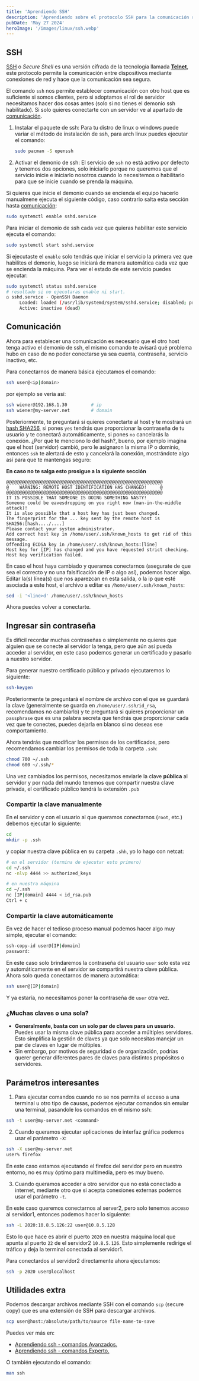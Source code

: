 ```yaml
---
title: 'Aprendiendo SSH'
description: 'Aprendiendo sobre el protocolo SSH para la comunicación remota con otros equipos.'
pubDate: 'May 27 2024'
heroImage: '/images/linux/ssh.webp'
---
```


## SSH

[SSH](https://es.wikipedia.org/wiki/Secure_Shell) o _Secure Shell_ es una versión cifrada de la tecnología llamada [**Telnet**](https://es.wikipedia.org/wiki/Telnet), este protocolo permite la comunicación entre dispositivos mediante conexiones de red y hace que la comunicación sea segura.

El comando `ssh` nos permite establecer comunicación con otro host que es suficiente si somos clientes, pero si adoptamos el rol de servidor necesitamos hacer dos cosas antes (solo si no tienes el demonio ssh habilitado). Si solo quieres conectarte con un servidor ve al apartado de [comunicación](#Comunicación). 

1. Instalar el paquete de ssh: Para tu distro de linux o windows puede variar el método de instalación de ssh, para arch linux puedes ejecutar el comando:

    ```bash
    sudo pacman -S openssh
    ```

2. Activar el demonio de ssh: El servicio de `ssh` no está activo por defecto y tenemos dos opciones, solo iniciarlo porque no queremos que el servicio inicie e iniciarlo nosotros cuando lo necesitemos o habilitarlo para que se inicie cuando se prenda la máquina.

Si quieres que inicie el demonio cuando se encienda el equipo hacerlo manualmene ejecuta el siguiente código, caso contrario salta esta sección hasta [comunicación](#Comunicación):

```bash
sudo systemctl enable sshd.service
```

Para iniciar el demonio de ssh cada vez que quieras habilitar este servicio ejecuta el comando:

```bash
sudo systemctl start sshd.service
```

Si ejecutaste el `enable` solo tendrás que iniciar el servicio la primera vez que habilites el demonio, luego se iniciará de manera automática cada vez que se encienda la máquina. Para ver el estado de este servicio puedes ejecutar:

```bash
sudo systemctl status sshd.service
# resultado si no ejecutaras enable ni start.
○ sshd.service - OpenSSH Daemon
     Loaded: loaded (/usr/lib/systemd/system/sshd.service; disabled; preset: disabled)
     Active: inactive (dead)
```

## Comunicación

Ahora para establecer una comunicación es necesario que el otro host tenga activo el demonio de ssh, el mismo comando te avisará qué problema hubo en caso de no poder conectarse ya sea cuenta, contraseña, servicio inactivo, etc.

Para conectarnos de manera básica ejecutamos el comando:

```bash
ssh user@<ip|domain>
```

por ejemplo se vería así:

```bash
ssh wiener@192.168.1.30         # ip
ssh wiener@my-server.net        # domain
```

Posteriormente, te preguntará si quieres conectarte al host y te mostrará un [hash SHA256](https://www.techopedia.com/es/definicion/sha-256), si pones `yes` tendrás que proporcionar la contraseña de tu usuario y te conectará automáticamente, si pones `no` cancelarás la conexión. ¿Por qué te menciono lo del hash?, bueno, por ejemplo imagina que el host (servidor) cambió, pero le asignaron la misma IP o dominio, entonces `ssh` te alertará de esto y cancelará la conexión, mostrándote algo así para que te mantengas seguro:

**En caso no te salga esto prosigue a la siguiente sección**

```
@@@@@@@@@@@@@@@@@@@@@@@@@@@@@@@@@@@@@@@@@@@@@@@@@@@@@@@@@@@
@    WARNING: REMOTE HOST IDENTIFICATION HAS CHANGED!     @
@@@@@@@@@@@@@@@@@@@@@@@@@@@@@@@@@@@@@@@@@@@@@@@@@@@@@@@@@@@
IT IS POSSIBLE THAT SOMEONE IS DOING SOMETHING NASTY!
Someone could be eavesdropping on you right now (man-in-the-middle attack)!
It is also possible that a host key has just been changed.
The fingerprint for the ... key sent by the remote host is
SHA256:[hash..../....]
Please contact your system administrator.
Add correct host key in /home/user/.ssh/known_hosts to get rid of this message.
Offending ECDSA key in /home/user/.ssh/known_hosts:[line]
Host key for [IP] has changed and you have requested strict checking.
Host key verification failed.
```

En caso el host haya cambiado y queramos conectarnos (asegurate de que sea el correcto y no una falsificación de IP o algo así), podemos hacer algo. Editar la(s) línea(s) que nos aparezcan en esta salida, o la ip que esté asociada a este host, el archivo a editar es `/home/user/.ssh/known_hosts`:

```bash
sed -i '<line>d' /home/user/.ssh/known_hosts
```

Ahora puedes volver a conectarte.

## Ingresar sin contraseña

Es difícil recordar muchas contraseñas o simplemente no quieres que alguien que se conecte al servidor la tenga, pero que aún así pueda acceder al servidor, en este caso podemos generar un certificado y pasarlo a nuestro servidor.

Para generar nuestro certificado público y privado ejecutaremos lo siguiente:

```bash
ssh-keygen
```

Posteriormente te preguntará el nombre de archivo con el que se guardará la clave (generalmente se guarda en `/home/user/.ssh/id_rsa`, recomendamos no cambiarlo) y te preguntará si quieres proporcionar un `passphrase` que es una palabra secreta que tendrás que proporcionar cada vez que te conectes, puedes dejarla en blanco si no deseas ese comportamiento.

Ahora tendrás que modificar los permisos de los certificados, pero recomendamos cambiar los permisos de toda la carpeta `.ssh`:

```bash
chmod 700 ~/.ssh
chmod 600 ~/.ssh/*
```

Una vez cambiados los permisos, necesitamos enviarle la clave **pública** al servidor y por nada del mundo tenemos que compartir nuestra clave privada, el certificado público tendrá la extensión `.pub`

### Compartir la clave manualmente

En el servidor y con el usuario al que queramos conectarnos (`root`, etc.) debemos ejecutar lo siguiente:

```bash
cd
mkdir -p .ssh
```

y copiar nuestra clave pública en su carpeta `.shh`, yo lo hago con netcat:

```bash
# en el servidor (termina de ejecutar esto primero)
cd ~/.ssh
nc -nlvp 4444 >> authorized_keys

# en nuestra máquina
cd ~/.ssh
nc [IP|domain] 4444 < id_rsa.pub
Ctrl + c
```

### Compartir la clave automáticamente

En vez de hacer el tedioso proceso manual podemos hacer algo muy simple, ejecutar el comando:

```bash
ssh-copy-id user@[IP|domain]
password:
```

En este caso solo brindaremos la contraseña del usuario `user` solo esta vez y automáticamente en el servidor se compartirá nuestra clave pública. Ahora solo queda conectarnos de manera automática:

```bash
ssh user@[IP|domain]
```

Y ya estaría, no necesitamos poner la contraseña de `user` otra vez.

### ¿Muchas claves o una sola?

- **Generalmente, basta con un solo par de claves para un usuario**. Puedes usar la misma clave pública para acceder a múltiples servidores. Esto simplifica la gestión de claves ya que solo necesitas manejar un par de claves en lugar de múltiples.
- Sin embargo, por motivos de seguridad o de organización, podrías querer generar diferentes pares de claves para distintos propósitos o servidores.

## Parámetros interesantes

1. Para ejecutar comandos cuando no se nos permita el acceso a una terminal u otro tipo de causas, podemos ejecutar comandos sin emular una terminal, pasandole los comandos en el mismo ssh:
 
```bash
ssh -t user@my-server.net <command>
```

2. Cuando queramos ejecutar aplicaciones de interfaz gráfica podemos usar el parámetro `-X`:

```bash
ssh -X user@my-server.net
user% firefox
```

En este caso estamos ejecutando el firefox del servidor pero en nuestro entorno, no es muy óptimo para multimedia, pero es muy bueno.

3. Cuando queramos acceder a otro servidor que no está conectado a internet, mediante otro que si acepta conexiones externas podemos usar el parámetro `-t`.

En este caso queremos conectarnos al server2, pero solo tenemos acceso al servidor1, entonces podemos hacer lo siguiente:

```bash
ssh -L 2020:10.8.5.126:22 user@10.8.5.128
```

Esto lo que hace es abrir el puerto `2020` en nuestra máquina local que apunta al puerto `22` de el servidor2 `10.8.5.126`. Esto simplemente redirige el tráfico y deja la terminal conectada al servidor1.

Para conectardos al servidor2 directamente ahora ejecutamos:

```bash
ssh -p 2020 user@localhost
```

## Utilidades extra

Podemos descargar archivos mediante SSH con el comando `scp` (secure copy) que es una extensión de SSH para descargar archivos.

```bash
scp user@host:/absolute/path/to/source file-name-to-save
```

Puedes ver más en:

- [Aprendiendo ssh - comandos Avanzados.](https://www.youtube.com/watch?v=IDDmqlN-hF0)
- [Aprendiendo ssh - comandos Experto.](https://www.youtube.com/watch?v=ZHSGGG_WwUs)

O también ejecutando el comando:

```bash
man ssh
```
